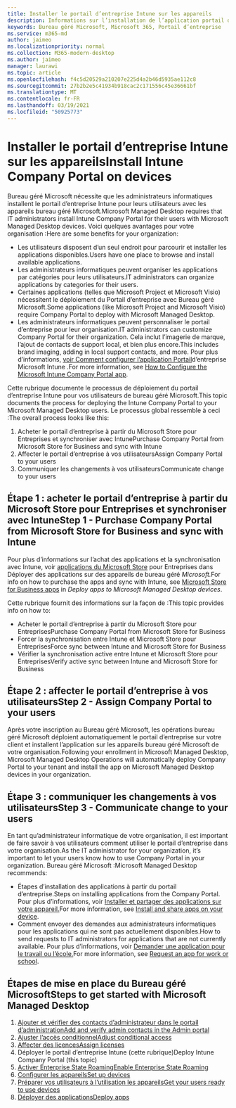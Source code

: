 ```yaml
---
title: Installer le portail d’entreprise Intune sur les appareils
description: Informations sur l’installation de l’application portail d’entreprise sur les appareils bureau géré Microsoft
keywords: Bureau géré Microsoft, Microsoft 365, Portail d’entreprise
ms.service: m365-md
author: jaimeo
ms.localizationpriority: normal
ms.collection: M365-modern-desktop
ms.author: jaimeo
manager: laurawi
ms.topic: article
ms.openlocfilehash: f4c5d20529a210207e225d4a2b46d5935ae112c8
ms.sourcegitcommit: 27b2b2e5c41934b918cac2c171556c45e36661bf
ms.translationtype: MT
ms.contentlocale: fr-FR
ms.lasthandoff: 03/19/2021
ms.locfileid: "50925773"
---
```

# <a name="install-intune-company-portal-on-devices"></a><span data-ttu-id="35791-104">Installer le portail d’entreprise Intune sur les appareils</span><span class="sxs-lookup"><span data-stu-id="35791-104">Install Intune Company Portal on devices</span></span>

<span data-ttu-id="35791-105">Bureau géré Microsoft nécessite que les administrateurs informatiques installent le portail d’entreprise Intune pour leurs utilisateurs avec les appareils bureau géré Microsoft.</span><span class="sxs-lookup"><span data-stu-id="35791-105">Microsoft Managed Desktop requires that IT administrators install Intune Company Portal for their users with Microsoft Managed Desktop devices.</span></span> <span data-ttu-id="35791-106">Voici quelques avantages pour votre organisation :</span><span class="sxs-lookup"><span data-stu-id="35791-106">Here are some benefits for your organization:</span></span>
- <span data-ttu-id="35791-107">Les utilisateurs disposent d’un seul endroit pour parcourir et installer les applications disponibles.</span><span class="sxs-lookup"><span data-stu-id="35791-107">Users have one place to browse and install available applications.</span></span> 
- <span data-ttu-id="35791-108">Les administrateurs informatiques peuvent organiser les applications par catégories pour leurs utilisateurs.</span><span class="sxs-lookup"><span data-stu-id="35791-108">IT administrators can organize applications by categories for their users.</span></span>  
- <span data-ttu-id="35791-109">Certaines applications (telles que Microsoft Project et Microsoft Visio) nécessitent le déploiement du Portail d’entreprise avec Bureau géré Microsoft.</span><span class="sxs-lookup"><span data-stu-id="35791-109">Some applications (like Microsoft Project and Microsoft Visio) require Company Portal to deploy with Microsoft Managed Desktop.</span></span>
- <span data-ttu-id="35791-110">Les administrateurs informatiques peuvent personnaliser le portail d’entreprise pour leur organisation.</span><span class="sxs-lookup"><span data-stu-id="35791-110">IT administrators can customize Company Portal for their organization.</span></span> <span data-ttu-id="35791-111">Cela inclut l’imagerie de marque, l’ajout de contacts de support local, et bien plus encore.</span><span class="sxs-lookup"><span data-stu-id="35791-111">This includes brand imaging, adding in local support contacts, and more.</span></span> <span data-ttu-id="35791-112">Pour plus d’informations, [voir Comment configurer l’application Portail](/intune/company-portal-app)d’entreprise Microsoft Intune .</span><span class="sxs-lookup"><span data-stu-id="35791-112">For more information, see [How to Configure the Microsoft Intune Company Portal app](/intune/company-portal-app).</span></span>   

<span data-ttu-id="35791-113">Cette rubrique documente le processus de déploiement du portail d’entreprise Intune pour vos utilisateurs de bureau géré Microsoft.</span><span class="sxs-lookup"><span data-stu-id="35791-113">This topic documents the process for deploying the Intune Company Portal to your Microsoft Managed Desktop users.</span></span> <span data-ttu-id="35791-114">Le processus global ressemble à ceci :</span><span class="sxs-lookup"><span data-stu-id="35791-114">The overall process looks like this:</span></span>
1. <span data-ttu-id="35791-115">Acheter le portail d’entreprise à partir du Microsoft Store pour Entreprises et synchroniser avec Intune</span><span class="sxs-lookup"><span data-stu-id="35791-115">Purchase Company Portal from Microsoft Store for Business and sync with Intune</span></span>
2. <span data-ttu-id="35791-116">Affecter le portail d’entreprise à vos utilisateurs</span><span class="sxs-lookup"><span data-stu-id="35791-116">Assign Company Portal to your users</span></span>
3. <span data-ttu-id="35791-117">Communiquer les changements à vos utilisateurs</span><span class="sxs-lookup"><span data-stu-id="35791-117">Communicate change to your users</span></span>

## <a name="step-1---purchase-company-portal-from-microsoft-store-for-business-and-sync-with-intune"></a><span data-ttu-id="35791-118">Étape 1 : acheter le portail d’entreprise à partir du Microsoft Store pour Entreprises et synchroniser avec Intune</span><span class="sxs-lookup"><span data-stu-id="35791-118">Step 1 - Purchase Company Portal from Microsoft Store for Business and sync with Intune</span></span>
<span data-ttu-id="35791-119">Pour plus d’informations sur l’achat des applications et la synchronisation avec Intune, voir [applications du Microsoft Store](deploy-apps.md#msfb-apps) pour Entreprises dans Déployer des applications sur des appareils de bureau géré *Microsoft.*</span><span class="sxs-lookup"><span data-stu-id="35791-119">For info on how to purchase the apps and sync with Intune, see [Microsoft Store for Business apps](deploy-apps.md#msfb-apps) in *Deploy apps to Microsoft Managed Desktop devices*.</span></span>

<span data-ttu-id="35791-120">Cette rubrique fournit des informations sur la façon de :</span><span class="sxs-lookup"><span data-stu-id="35791-120">This topic provides info on how to:</span></span> 
- <span data-ttu-id="35791-121">Acheter le portail d’entreprise à partir du Microsoft Store pour Entreprises</span><span class="sxs-lookup"><span data-stu-id="35791-121">Purchase Company Portal from Microsoft Store for Business</span></span> 
- <span data-ttu-id="35791-122">Forcer la synchronisation entre Intune et Microsoft Store pour Entreprises</span><span class="sxs-lookup"><span data-stu-id="35791-122">Force sync between Intune and Microsoft Store for Business</span></span>
- <span data-ttu-id="35791-123">Vérifier la synchronisation active entre Intune et Microsoft Store pour Entreprises</span><span class="sxs-lookup"><span data-stu-id="35791-123">Verify active sync between Intune and Microsoft Store for Business</span></span> 

## <a name="step-2---assign-company-portal-to-your-users"></a><span data-ttu-id="35791-124">Étape 2 : affecter le portail d’entreprise à vos utilisateurs</span><span class="sxs-lookup"><span data-stu-id="35791-124">Step 2 - Assign Company Portal to your users</span></span>
<span data-ttu-id="35791-125">Après votre inscription au Bureau géré Microsoft, les opérations bureau géré Microsoft déploient automatiquement le portail d’entreprise sur votre client et installent l’application sur les appareils bureau géré Microsoft de votre organisation.</span><span class="sxs-lookup"><span data-stu-id="35791-125">Following your enrollment in Microsoft Managed Desktop, Microsoft Managed Desktop Operations will automatically deploy Company Portal to your tenant and install the app on Microsoft Managed Desktop devices in your organization.</span></span>

## <a name="step-3---communicate-change-to-your-users"></a><span data-ttu-id="35791-126">Étape 3 : communiquer les changements à vos utilisateurs</span><span class="sxs-lookup"><span data-stu-id="35791-126">Step 3 - Communicate change to your users</span></span>
<span data-ttu-id="35791-127">En tant qu’administrateur informatique de votre organisation, il est important de faire savoir à vos utilisateurs comment utiliser le portail d’entreprise dans votre organisation.</span><span class="sxs-lookup"><span data-stu-id="35791-127">As the IT administrator for your organization, it’s important to let your users know how to use Company Portal in your organization.</span></span> <span data-ttu-id="35791-128">Bureau géré Microsoft :</span><span class="sxs-lookup"><span data-stu-id="35791-128">Microsoft Managed Desktop recommends:</span></span>
- <span data-ttu-id="35791-129">Étapes d’installation des applications à partir du portail d’entreprise.</span><span class="sxs-lookup"><span data-stu-id="35791-129">Steps on installing applications from the Company Portal.</span></span> <span data-ttu-id="35791-130">Pour plus d’informations, voir [Installer et partager des applications sur votre appareil.](/intune-user-help/install-apps-cpapp-windows)</span><span class="sxs-lookup"><span data-stu-id="35791-130">For more information, see [Install and share apps on your device](/intune-user-help/install-apps-cpapp-windows).</span></span>
- <span data-ttu-id="35791-131">Comment envoyer des demandes aux administrateurs informatiques pour les applications qui ne sont pas actuellement disponibles.</span><span class="sxs-lookup"><span data-stu-id="35791-131">How to send requests to IT administrators for applications that are not currently available.</span></span> <span data-ttu-id="35791-132">Pour plus d’informations, voir [Demander une application pour le travail ou l’école.](/intune-user-help/install-apps-cpapp-windows#request-an-app-for-work-or-school)</span><span class="sxs-lookup"><span data-stu-id="35791-132">For more information, see [Request an app for work or school](/intune-user-help/install-apps-cpapp-windows#request-an-app-for-work-or-school).</span></span>  

## <a name="steps-to-get-started-with-microsoft-managed-desktop"></a><span data-ttu-id="35791-133">Étapes de mise en place du Bureau géré Microsoft</span><span class="sxs-lookup"><span data-stu-id="35791-133">Steps to get started with Microsoft Managed Desktop</span></span>

1. [<span data-ttu-id="35791-134">Ajouter et vérifier des contacts d’administrateur dans le portail d’administration</span><span class="sxs-lookup"><span data-stu-id="35791-134">Add and verify admin contacts in the Admin portal</span></span>](add-admin-contacts.md)
2. [<span data-ttu-id="35791-135">Ajuster l’accès conditionnel</span><span class="sxs-lookup"><span data-stu-id="35791-135">Adjust conditional access</span></span>](conditional-access.md)
3. [<span data-ttu-id="35791-136">Affecter des licences</span><span class="sxs-lookup"><span data-stu-id="35791-136">Assign licenses</span></span>](assign-licenses.md)
4. <span data-ttu-id="35791-137">Déployer le portail d’entreprise Intune (cette rubrique)</span><span class="sxs-lookup"><span data-stu-id="35791-137">Deploy Intune Company Portal (this topic)</span></span>
5. [<span data-ttu-id="35791-138">Activer Enterprise State Roaming</span><span class="sxs-lookup"><span data-stu-id="35791-138">Enable Enterprise State Roaming</span></span>](enterprise-state-roaming.md)
6. [<span data-ttu-id="35791-139">Configurer les appareils</span><span class="sxs-lookup"><span data-stu-id="35791-139">Set up devices</span></span>](set-up-devices.md)
7. [<span data-ttu-id="35791-140">Préparer vos utilisateurs à l’utilisation les appareils</span><span class="sxs-lookup"><span data-stu-id="35791-140">Get your users ready to use devices</span></span>](get-started-devices.md)
8. [<span data-ttu-id="35791-141">Déployer des applications</span><span class="sxs-lookup"><span data-stu-id="35791-141">Deploy apps</span></span>](deploy-apps.md)